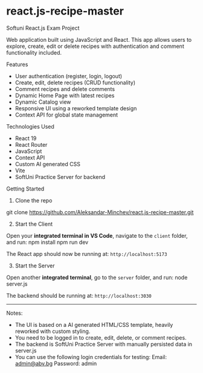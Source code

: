 # react.js-recipe-master
Softuni React.js Exam Project

Web application built using JavaScript and React. This app allows users to explore, create, edit or delete recipes with authentication and comment functionality included.

Features

- User authentication (register, login, logout)
- Create, edit, delete recipes (CRUD functionality)
- Comment recipes and delete comments
- Dynamic Home Page with latest recipes
- Dynamic Catalog view
- Responsive UI using a reworked template design
- Context API for global state management

Technologies Used

- React 19
- React Router
- JavaScript
- Context API
- Custom AI generated CSS
- Vite
- SoftUni Practice Server for backend


Getting Started

1. Clone the repo

git clone https://github.com/Aleksandar-Minchev/react.js-recipe-master.git

2. Start the Client

Open your **integrated terminal in VS Code**, navigate to the `client` folder, and run:
npm install
npm run dev

The React app should now be running at: `http://localhost:5173`

3. Start the Server

Open another **integrated terminal**, go to the `server` folder, and run:
node server.js

The backend should be running at: `http://localhost:3030`

---

Notes:

- The UI is based on a AI generated HTML/CSS template, heavily reworked with custom styling.
- You need to be logged in to create, edit, delete, or comment recipes.
- The backend is SoftUni Practice Server with manually persisted data in server.js
- You can use the following login credentials for testing:
  Email: admin@abv.bg
  Password: admin 


